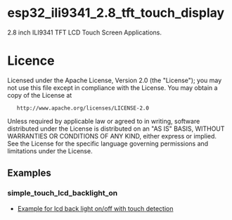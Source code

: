 # esp32_ili9341_2.8_tft_touch_display

2.8 inch ILI9341 TFT LCD Touch Screen Applications.

# Licence

   Licensed under the Apache License, Version 2.0 (the "License");
   you may not use this file except in compliance with the License.
   You may obtain a copy of the License at

       http://www.apache.org/licenses/LICENSE-2.0

   Unless required by applicable law or agreed to in writing, software
   distributed under the License is distributed on an "AS IS" BASIS,
   WITHOUT WARRANTIES OR CONDITIONS OF ANY KIND, either express or implied.
   See the License for the specific language governing permissions and
   limitations under the License.

## Examples

### simple_touch_lcd_backlight_on
 - [Example for lcd back light on/off with touch detection](./simple_touch_lcd_backlight_on) 

